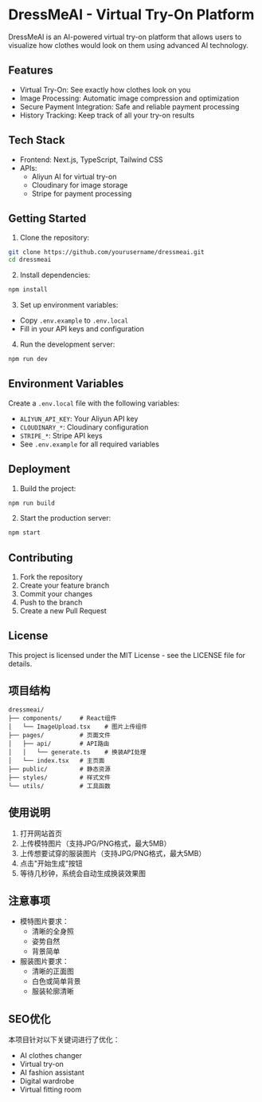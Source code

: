 # DressMeAI - Virtual Try-On Platform

DressMeAI is an AI-powered virtual try-on platform that allows users to visualize how clothes would look on them using advanced AI technology.

## Features

- Virtual Try-On: See exactly how clothes look on you
- Image Processing: Automatic image compression and optimization
- Secure Payment Integration: Safe and reliable payment processing
- History Tracking: Keep track of all your try-on results

## Tech Stack

- Frontend: Next.js, TypeScript, Tailwind CSS
- APIs: 
  - Aliyun AI for virtual try-on
  - Cloudinary for image storage
  - Stripe for payment processing

## Getting Started

1. Clone the repository:
```bash
git clone https://github.com/yourusername/dressmeai.git
cd dressmeai
```

2. Install dependencies:
```bash
npm install
```

3. Set up environment variables:
- Copy `.env.example` to `.env.local`
- Fill in your API keys and configuration

4. Run the development server:
```bash
npm run dev
```

## Environment Variables

Create a `.env.local` file with the following variables:

- `ALIYUN_API_KEY`: Your Aliyun API key
- `CLOUDINARY_*`: Cloudinary configuration
- `STRIPE_*`: Stripe API keys
- See `.env.example` for all required variables

## Deployment

1. Build the project:
```bash
npm run build
```

2. Start the production server:
```bash
npm start
```

## Contributing

1. Fork the repository
2. Create your feature branch
3. Commit your changes
4. Push to the branch
5. Create a new Pull Request

## License

This project is licensed under the MIT License - see the LICENSE file for details.

## 项目结构

```
dressmeai/
├── components/     # React组件
│   └── ImageUpload.tsx    # 图片上传组件
├── pages/          # 页面文件
│   ├── api/        # API路由
│   │   └── generate.ts    # 换装API处理
│   └── index.tsx   # 主页面
├── public/         # 静态资源
├── styles/         # 样式文件
└── utils/          # 工具函数
```

## 使用说明

1. 打开网站首页
2. 上传模特图片（支持JPG/PNG格式，最大5MB）
3. 上传想要试穿的服装图片（支持JPG/PNG格式，最大5MB）
4. 点击"开始生成"按钮
5. 等待几秒钟，系统会自动生成换装效果图

## 注意事项

- 模特图片要求：
  - 清晰的全身照
  - 姿势自然
  - 背景简单
- 服装图片要求：
  - 清晰的正面图
  - 白色或简单背景
  - 服装轮廓清晰

## SEO优化

本项目针对以下关键词进行了优化：
- AI clothes changer
- Virtual try-on
- AI fashion assistant
- Digital wardrobe
- Virtual fitting room 